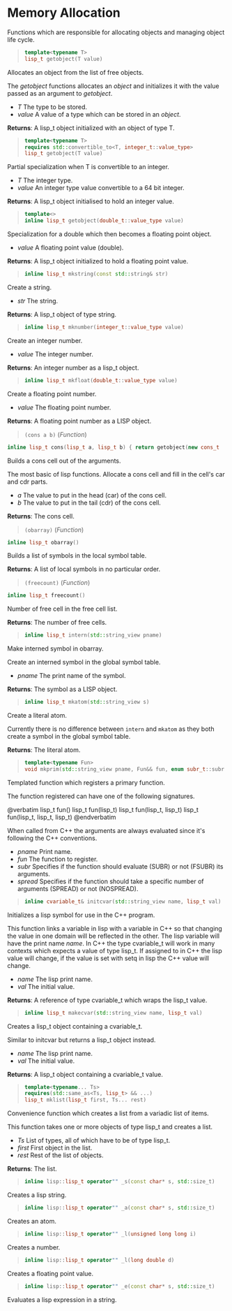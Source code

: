 # Memory Allocation

Functions which are responsible for allocating objects and managing object
life cycle.

> ```cpp
> template<typename T>
> lisp_t getobject(T value)
> ```

Allocates an object from the list of free objects.

The _getobject_ functions allocates an _object_ and initializes it with the
value passed as an argument to _getobject_.

- _T_ The type to be stored.
- _value_ A value of a type which can be stored in an _object_.

**Returns**: A lisp_t object initialized with an object of type T.

> ```cpp
> template<typename T>
> requires std::convertible_to<T, integer_t::value_type>
> lisp_t getobject(T value)
> ```

Partial specialization when T is convertible to an integer.

- _T_ The integer type.
- _value_ An integer type value convertible to a 64 bit integer.

**Returns**: A lisp_t object initialised to hold an integer value.

> ```cpp
> template<>
> inline lisp_t getobject(double_t::value_type value)
> ```

Specialization for a double which then becomes a floating point
object.

- _value_ A floating point value (double).

**Returns**: A lisp_t object initialized to hold a floating point value.

> ```cpp
> inline lisp_t mkstring(const std::string& str)
> ```

Create a string.

- _str_ The string.

**Returns**: A lisp_t object of type string.

> ```cpp
> inline lisp_t mknumber(integer_t::value_type value)
> ```

Create an integer number.

- _value_ The integer number.

**Returns**: An integer number as a lisp_t object.

> ```cpp
> inline lisp_t mkfloat(double_t::value_type value)
> ```

Create a floating point number.

- _value_ The floating point number.

**Returns**: A floating point number as a LISP object.

> `(cons a b)` (_Function_)

```cpp
inline lisp_t cons(lisp_t a, lisp_t b) { return getobject(new cons_t
```

Builds a cons cell out of the arguments.

The most basic of lisp functions.  Allocate a cons cell and fill in the
cell's car and cdr parts.

- _a_ The value to put in the head (car) of the cons cell.
- _b_ The value to put in the tail (cdr) of the cons cell.

**Returns**: The cons cell.

> `(obarray)` (_Function_)

```cpp
inline lisp_t obarray()
```

Builds a list of symbols in the local symbol table.

**Returns**: A list of local symbols in no particular order.

> `(freecount)` (_Function_)

```cpp
inline lisp_t freecount()
```

Number of free cell in the free cell list.

**Returns**: The number of free cells.

> ```cpp
> inline lisp_t intern(std::string_view pname)
> ```

Make interned symbol in obarray.

Create an interned symbol in the global symbol table.

- _pname_ The print name of the symbol.

**Returns**: The symbol as a LISP object.

> ```cpp
> inline lisp_t mkatom(std::string_view s)
> ```

Create a literal atom.

Currently there is no difference between `intern` and `mkatom` as they both
create a symbol in the global symbol table.

**Returns**: The literal atom.

> ```cpp
> template<typename Fun>
> void mkprim(std::string_view pname, Fun&& fun, enum subr_t::subr subr, enum subr_t::spread spread)
> ```

Templated function which registers a primary function.

The function registered can have one of the following signatures.

@verbatim
  lisp_t fun()
  lisp_t fun(lisp_t)
  lisp_t fun(lisp_t, lisp_t)
  lisp_t fun(lisp_t, lisp_t, lisp_t)
@endverbatim

When called from C++ the arguments are always evaluated since it's
following the C++ conventions.

- _pname_ Print name.
- _fun_ The function to register.
- _subr_ Specifies if the function should evaluate (SUBR) or not (FSUBR)
its arguments.
- _spread_ Specifies if the function should take a specific number of
arguments (SPREAD) or not (NOSPREAD).

> ```cpp
> inline cvariable_t& initcvar(std::string_view name, lisp_t val)
> ```

Initializes a lisp symbol for use in the C++ program.

This function links a variable in lisp with a variable in C++ so that
changing the value in one domain will be reflected in the other.  The lisp
variable will have the print name _name_.  In C++ the type cvariable_t
will work in many contexts which expects a value of type lisp_t.  If
assigned to in C++ the lisp value will change, if the value is set with
setq in lisp the C++ value will change.

- _name_ The lisp print name.
- _val_ The initial value.

**Returns**: A reference of type cvariable_t which wraps the lisp_t value.

> ```cpp
> inline lisp_t makecvar(std::string_view name, lisp_t val)
> ```

Creates a lisp_t object containing a cvariable_t.

Similar to initcvar but returns a lisp_t object instead.

- _name_ The lisp print name.
- _val_ The initial value.

**Returns**: A lisp_t object containing a cvariable_t value.

> ```cpp
> template<typename... Ts>
> requires(std::same_as<Ts, lisp_t> && ...)
> lisp_t mklist(lisp_t first, Ts... rest)
> ```

Convenience function which creates a list from a variadic list of
items.

This function takes one or more objects of type lisp_t and creates a list.

- _Ts_ List of types, all of which have to be of type lisp_t.
- _first_ First object in the list.
- _rest_ Rest of the list of objects.

**Returns**: The list.

> ```cpp
> inline lisp::lisp_t operator"" _s(const char* s, std::size_t)
> ```

Creates a lisp string.

> ```cpp
> inline lisp::lisp_t operator"" _a(const char* s, std::size_t)
> ```

Creates an atom.

> ```cpp
> inline lisp::lisp_t operator"" _l(unsigned long long i)
> ```

Creates a number.

> ```cpp
> inline lisp::lisp_t operator"" _l(long double d)
> ```

Creates a floating point value.

> ```cpp
> inline lisp::lisp_t operator"" _e(const char* s, std::size_t)
> ```

Evaluates a lisp expression in a string.
